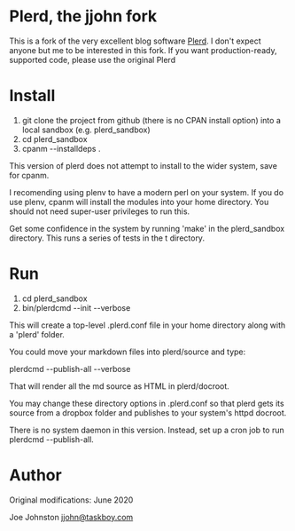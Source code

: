 # Plerd, the jjohn fork

This is a fork of the very excellent blog software [Plerd](https://github.com/jmacdotorg/plerd).  I don't expect anyone but me to be interested in this fork.  If you want production-ready, supported code, please use the original Plerd

# Install

1. git clone the project from github (there is no CPAN install option) into a local sandbox (e.g. plerd_sandbox)
2. cd plerd_sandbox
3. cpanm --installdeps .

This version of plerd does not attempt to install to the wider system, save for cpanm.

I recomending using plenv to have a modern perl on your system.  If you do use plenv, cpanm will install the modules into your home directory.   You should not need super-user privileges to run this.

Get some confidence in the system by running 'make' in the plerd_sandbox directory.  This runs a series of tests in the t directory.

# Run

1. cd plerd_sandbox
2. bin/plerdcmd --init --verbose

This will create a top-level .plerd.conf file in your home directory along with a 'plerd' folder.

You could move your markdown files into plerd/source and type:

   plerdcmd --publish-all --verbose

That will render all the md source as HTML in plerd/docroot.

You may change these directory options in .plerd.conf so that plerd gets its source from a dropbox folder and publishes to your system's httpd docroot.

There is no system daemon in this version.  Instead, set up a cron job to run plerdcmd --publish-all.

# Author

Original modifications: June 2020

Joe Johnston <jjohn@taskboy.com>

